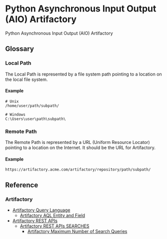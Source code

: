 # Python Asynchronous Input Output (AIO) Artifactory

Python Asynchronous Input Output (AIO) Artifactory

## Glossary

### Local Path

The Local Path is represented by a file system path pointing to a
location on the local file system.

#### Example

```text
# Unix
/home/user/path/subpath/
```

```text
# Windows
C:\Users\user\path\subpath\
```

### Remote Path

The Remote Path is represented by a URL (Uniform Resource Locator)
pointing to a location on the Internet. It should be the URL for
Artifactory.

#### Example

```text
https://artifactory.acme.com/artifactory/repository/path/subpath/
```

## Reference

### Artifactory
* [Artifactory Query Language](https://jfrog.com/help/r/jfrog-artifactory-documentation/artifactory-query-language)
    * [Artifactory AQL Entity and Field](https://jfrog.com/help/r/jfrog-artifactory-documentation/aql-entities-and-fields)
* [Artifactory REST APIs](https://jfrog.com/help/r/jfrog-rest-apis/artifactory-rest-apis)
    * [Artifactory REST APIs SEARCHES](https://jfrog.com/help/r/jfrog-rest-apis/searches)
        * [Artifactory Maximum Number of Search Queries](https://jfrog.com/help/r/maximum-number-of-search-queries/maximum-number-of-search-queries.)
